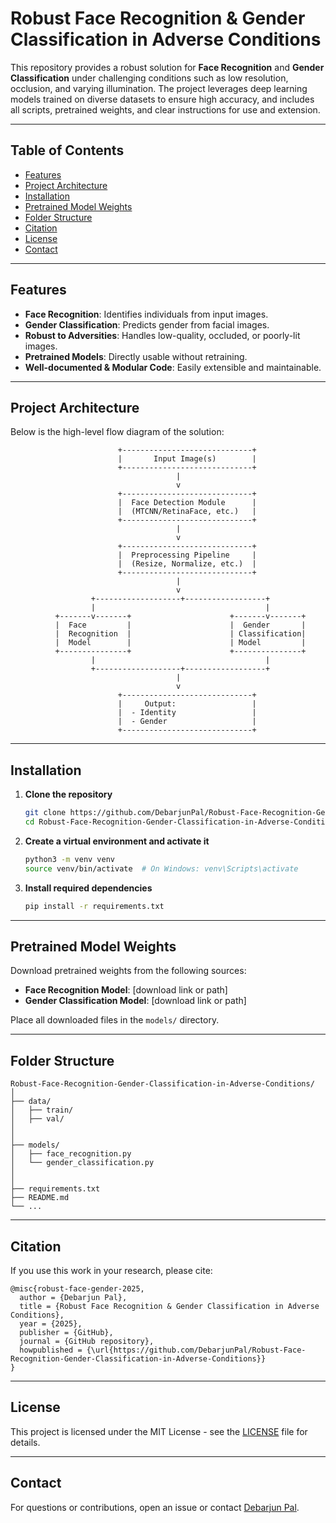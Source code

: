 # Robust Face Recognition & Gender Classification in Adverse Conditions

This repository provides a robust solution for **Face Recognition** and **Gender Classification** under challenging conditions such as low resolution, occlusion, and varying illumination. The project leverages deep learning models trained on diverse datasets to ensure high accuracy, and includes all scripts, pretrained weights, and clear instructions for use and extension.

---

## Table of Contents

- [Features](#features)
- [Project Architecture](#project-architecture)
- [Installation](#installation)
- [Pretrained Model Weights](#pretrained-model-weights)
- [Folder Structure](#folder-structure)
- [Citation](#citation)
- [License](#license)
- [Contact](#contact)

---

## Features

- **Face Recognition**: Identifies individuals from input images.
- **Gender Classification**: Predicts gender from facial images.
- **Robust to Adversities**: Handles low-quality, occluded, or poorly-lit images.
- **Pretrained Models**: Directly usable without retraining.
- **Well-documented & Modular Code**: Easily extensible and maintainable.

---

## Project Architecture

Below is the high-level flow diagram of the solution:

```
                        +-----------------------------+
                        |       Input Image(s)        |
                        +-----------------------------+
                                     |
                                     v
                        +-----------------------------+
                        |  Face Detection Module      |
                        |  (MTCNN/RetinaFace, etc.)   |
                        +-----------------------------+
                                     |
                                     v
                        +-----------------------------+
                        |  Preprocessing Pipeline     |
                        |  (Resize, Normalize, etc.)  |
                        +-----------------------------+
                                     |
                                     v
                  +-------------------+------------------+
                  |                                      |
          +-------v-------+                      +-------v-------+
          |  Face         |                      |  Gender       |
          |  Recognition  |                      | Classification|
          |  Model        |                      | Model         |
          +---------------+                      +---------------+
                  |                                      |
                  +-------------------+------------------+
                                     |
                                     v
                        +-----------------------------+
                        |     Output:                 |
                        |  - Identity                 |
                        |  - Gender                   |
                        +-----------------------------+
```

---

## Installation

1. **Clone the repository**

   ```bash
   git clone https://github.com/DebarjunPal/Robust-Face-Recognition-Gender-Classification-in-Adverse-Conditions.git
   cd Robust-Face-Recognition-Gender-Classification-in-Adverse-Conditions
   ```

2. **Create a virtual environment and activate it**

   ```bash
   python3 -m venv venv
   source venv/bin/activate  # On Windows: venv\Scripts\activate
   ```

3. **Install required dependencies**

   ```bash
   pip install -r requirements.txt
   ```

---


## Pretrained Model Weights

Download pretrained weights from the following sources:

- **Face Recognition Model**: [download link or path]
- **Gender Classification Model**: [download link or path]

Place all downloaded files in the `models/` directory.

---

## Folder Structure

```
Robust-Face-Recognition-Gender-Classification-in-Adverse-Conditions/
│
├── data/
│   ├── train/
│   ├── val/
│  
│
├── models/
│   ├── face_recognition.py
│   └── gender_classification.py
│
│
├── requirements.txt
├── README.md
└── ...
```

---

## Citation

If you use this work in your research, please cite:

```
@misc{robust-face-gender-2025,
  author = {Debarjun Pal},
  title = {Robust Face Recognition & Gender Classification in Adverse Conditions},
  year = {2025},
  publisher = {GitHub},
  journal = {GitHub repository},
  howpublished = {\url{https://github.com/DebarjunPal/Robust-Face-Recognition-Gender-Classification-in-Adverse-Conditions}}
}
```

---

## License

This project is licensed under the MIT License - see the [LICENSE](LICENSE) file for details.

---

## Contact

For questions or contributions, open an issue or contact [Debarjun Pal](https://github.com/DebarjunPal).
